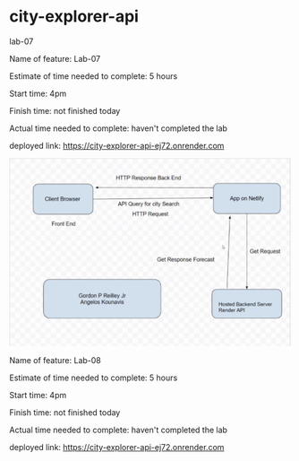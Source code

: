 # city-explorer-api
lab-07

Name of feature: Lab-07

Estimate of time needed to complete: 5 hours

Start time: 4pm

Finish time: not finished today

Actual time needed to complete: haven't completed the lab

deployed link: https://city-explorer-api-ej72.onrender.com


![dataflow](imag2.png)

Name of feature: Lab-08

Estimate of time needed to complete: 5 hours

Start time: 4pm

Finish time: not finished today

Actual time needed to complete: haven't completed the lab

deployed link: https://city-explorer-api-ej72.onrender.com